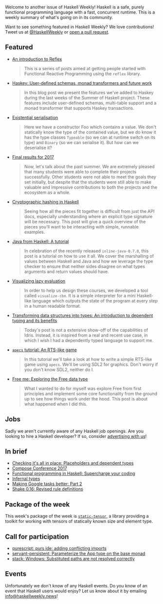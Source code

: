 Welcome to another issue of Haskell Weekly!
Haskell is a safe, purely functional programming language with a fast, concurrent runtime.
This is a weekly summary of what's going on in its community.

Want to see something featured in Haskell Weekly?
We love contributions!
Tweet us at [@HaskellWeekly](https://twitter.com/haskellweekly) or [open a pull request](https://github.com/haskellweekly/haskellweekly.github.io).

## Featured

-   [An introduction to Reflex](https://blog.qfpl.io/posts/reflex/basics/introduction/)

    > This is a series of posts aimed at getting people started with Functional Reactive Programming using the `reflex` library.

-   [Haskey: User-defined schemas, monad transformers and future work](https://deliquus.com/posts/2017-09-14-haskey-user-defined-schemas-and-monad-transformers.html)

    > In this blog post we present the features we've added to Haskey during the last weeks of the Summer of Haskell project. These features include user-defined schemas, multi-table support and a monad transformer that supports Haskey transactions.

-   [Existential serialisation](https://neilmitchell.blogspot.com/2017/09/existential-serialisation.html)

    > Here we have a constructor Foo which contains a value. We don't statically know the type of the contained value, but we do know it has the type classes `Typeable` (so we can at runtime switch on its type) and `Binary` (so we can serialise it). But how can we deserialise it?

-   [Final results for 2017](https://summer.haskell.org/news/2017-09-15-final-results.html)

    > Now, let's talk about the past summer. We are extremely pleased that many students were able to complete their projects successfully. Other students were not able to meet the goals they set initially, but despite that the students were still able to make valuable and impressive contributions to both the projects and the ecosystem as a whole.

-   [Cryptographic hashing in Haskell](https://www.fpcomplete.com/blog/2017/09/cryptographic-hashing-haskell)

    > Seeing how all the pieces fit together is difficult from just the API docs, especially understanding where an explicit type signature will be necessary. This post will give a quick overview of the pieces you'll want to be interacting with simple, runnable examples.

-   [Java from Haskell: A tutorial](https://www.tweag.io/posts/2017-09-15-inline-java-tutorial.html)

    > In celebration of the recently released `inline-java-0.7.0`, this post is a tutorial on how to use it all. We cover the marshalling of values between Haskell and Java and how we leverage the type checker to ensure that neither sides disagree on what types arguments and return values should have.

-   [Visualizing lazy evaluation](https://www.well-typed.com/blog/2017/09/visualize-cbn/)

    > In order to help us design these courses, we developed a tool called `visualize-cbn`. It is a simple interpreter for a mini Haskell-like language which outputs the state of the program at every step in a human readable format.

-   [Transforming data structures into types: An introduction to dependent typing and its benefits](https://deque.blog/2017/09/20/data-structure-into-types/)

    > Today's post is not a extensive show-off of the capabilities of Idris. Instead, it is inspired from a real and recent use case, in which I wish I had a dependently typed language to support me.

-   [`apecs` tutorial: An RTS-like game](https://github.com/jonascarpay/apecs/blob/d06d514671c51daa5c4aefb9313a1f6660cf54aa/tutorials/RTS.md#readme)

    > In this tutorial we'll take a look at how to write a simple RTS-like game using `apecs`. We'll be using SDL2 for graphics. Don't worry if you don't know SDL2, neither do I.

-   [Free me: Exploring the Free data type](https://medium.com/@fintan.halpenny/free-me-exploring-the-free-data-type-c863499a82f8)

    > What I wanted to do for myself was explore Free from first principles and implement some core functionality from the ground up to see how things work under the hood. This post is about what happened when I did this.

## Jobs

Sadly we aren't currently aware of any Haskell job openings.
Are you looking to hire a Haskell developer?
If so, consider [advertising with us](https://haskellweekly.news/advertising.html)!

## In brief

-   [Checking it's all in place: Placeholders and dependent types](https://mmhaskell.com/blog/2017/9/18/checking-its-all-in-place-placeholders-and-dependent-types)
-   [Compose Conference 2017](https://www.youtube.com/watch?v=79zzgL75K8Q&list=PLNoHgLVTxtaoolkQo4hLy4ZsA1prUJ51m)
-   [Functional programming in Haskell: Supercharge your coding](https://www.futurelearn.com/courses/functional-programming-haskell)
-   [Infernal types](http://goc.vivint.com/problems/hm)
-   [Making Google tasks better: Part 2](https://haskell.fun/2017/09/17/making-google-tasks-better-part-2/)
-   [Shake 0.16: Revised rule definitions](https://neilmitchell.blogspot.co.uk/2017/09/shake-016-revised-rule-definitions.html)

## Package of the week

This week's package of the week is [`static-tensor`](https://hackage.haskell.org/package/static-tensor-0.2.0.0),
a library providing a toolkit for working with tensors of statically known size and element type.

## Call for participation

-   [purescript: purs ide: adding conflicting imports](https://github.com/purescript/purescript/issues/3083)
-   [servant-persistent: Parameterize the App type on the base monad](https://github.com/parsonsmatt/servant-persistent/issues/18)
-   [stack: Windows: Substituted paths are not resolved correctly](https://github.com/commercialhaskell/stack/issues/3442)

## Events

Unfortunately we don't know of any Haskell events.
Do you know of an event that Haskell users would enjoy?
Let us know about it by emailing <info@haskellweekly.news>!
